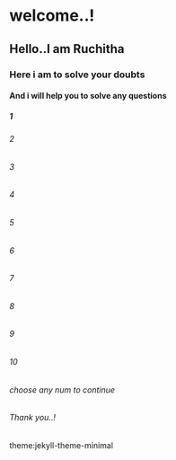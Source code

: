 # welcome..!
## Hello..I am Ruchitha
### Here i am to solve your doubts
#### And i will help you to solve any questions
##### 1
###### 2
###### 3
###### 4
###### 5
###### 6
###### 7
###### 8
###### 9
###### 10
###### choose any num to continue
###### Thank you..!
theme:jekyll-theme-minimal
